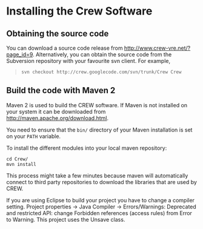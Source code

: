 # Installing the Crew Software #

## Obtaining the source code ##

You can download a source code release from http://www.crew-vre.net/?page_id=9. Alternatively, you can obtain the source code from the Subversion repository with your favourite svn client. For example,

> `svn checkout http://crew.googlecode.com/svn/trunk/Crew Crew`

## Build the code with Maven 2 ##

Maven 2 is used to build the CREW software. If Maven is not installed on your system it can be downloaded from http://maven.apache.org/download.html.

You need to ensure that the `bin/` directory of your Maven installation is set on your `PATH` variable.

To install the different modules into your local maven repository:

```
cd Crew/
mvn install
```

This process might take a few minutes because maven will automatically connect to third party repositories to download the libraries that are used by CREW.

If you are using Eclipse to build your project you have to change a compiler setting. Project properties -> Java Compiler -> Errors/Warnings: Deprecated and restricted API: change Forbidden references (access rules) from Error to Warning.
This project uses the Unsave class.